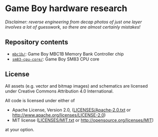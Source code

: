 <!--
SPDX-FileCopyrightText: 2020-2022 Joonas Javanainen <joonas.javanainen@gmail.com>

SPDX-License-Identifier: CC0-1.0
-->
# Game Boy hardware research

*Disclaimer: reverse engineering from decap photos of just one layer involves a
lot of guesswork, so there are almost certainly mistakes!*

## Repository contents

* [`mbc1b/`](./mbc1b): Game Boy MBC1B Memory Bank Controller chip
* [`sm83-cpu-core/`](./sm83-cpu-core): Game Boy SM83 CPU core

## License

All assets (e.g. vector and bitmap images) and schematics are licensed under
Creative Commons Attribution 4.0 International.

All code is licensed under either of

 * Apache License, Version 2.0, ([LICENSES/Apache-2.0.txt](LICENSES/Apache-2.0.txt) or http://www.apache.org/licenses/LICENSE-2.0)
 * MIT license ([LICENSES/MIT.txt](LICENSES/MIT.txt) or http://opensource.org/licenses/MIT)

at your option.
